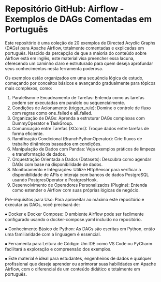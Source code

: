 # Repositório GitHub: Airflow - Exemplos de DAGs Comentadas em Português

Este repositório é uma coleção de 20 exemplos de Directed Acyclic Graphs (DAGs) para Apache Airflow, totalmente comentadas e explicadas em português. Nascido da percepção de que a maioria do conteúdo sobre Airflow está em inglês, este material visa preencher essa lacuna, oferecendo um caminho claro e estruturado para quem deseja aprofundar seus conhecimentos nesta ferramenta poderosa.

Os exemplos estão organizados em uma sequência lógica de estudo, começando por conceitos básicos e avançando gradualmente para tópicos mais complexos, como:
1.	Paralelismo e Encadeamento de Tarefas: Entenda como as tarefas podem ser executadas em paralelo ou sequencialmente.
2.	Condições de Acionamento (trigger_rule): Domine o controle de fluxo com regras como one_failed e all_failed.
3.	Organização de DAGs: Aprenda a estruturar DAGs complexas com DummyOperator e TaskGroup.
4.	Comunicação entre Tarefas (XComs): Troque dados entre tarefas de forma eficiente.
5.	Ramificação Condicional (BranchPythonOperator): Crie fluxos de trabalho dinâmicos baseados em condições.
6.	Manipulação de Dados com Pandas: Veja exemplos práticos de limpeza e transformação de dados.
7.	Orquestração Orientada a Dados (Datasets): Descubra como agendar DAGs com base na disponibilidade de dados.
8.	Monitoramento e Integrações: Utilize HttpSensor para verificar a disponibilidade de APIs e interaja com bancos de dados PostgreSQL usando PostgresOperator e PostgresHook.
9.	Desenvolvimento de Operadores Personalizados (Plugins): Entenda como estender o Airflow com suas próprias lógicas de negócio.

Pré-requisitos para Uso:
Para aproveitar ao máximo este repositório e executar as DAGs, você precisará de:

⦁	Docker e Docker Compose: O ambiente Airflow pode ser facilmente configurado usando o docker-compose.yaml incluído no repositório.

⦁	Conhecimento Básico de Python: As DAGs são escritas em Python, então uma familiaridade com a linguagem é essencial.

⦁	Ferramenta para Leitura de Código: Um IDE como VS Code ou PyCharm facilitará a exploração e compreensão dos exemplos.

⦁	Este material é ideal para estudantes, engenheiros de dados e qualquer profissional que deseje aprender ou aprimorar suas habilidades em Apache Airflow, com o diferencial de um conteúdo didático e totalmente em português.

